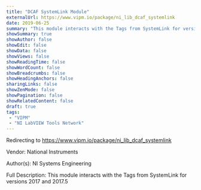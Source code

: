 ```yaml
---
title: "DCAF SystemLink Module"
externalUrl: https://www.vipm.io/package/ni_lib_dcaf_systemlink
date: 2019-06-25
summary: "This module interacts with the Tags from SystemLink for versions 2017 and 2017."
showSummary: true
showAuthor: false
showEdit: false
showData: false
showViews: false
showReadingTime: false
showWordCount: false
showBreadcrumbs: false
showHeadingAnchors: false
sharingLinks: false
showZenMode: false
showPagination: false
showRelatedContent: false
draft: true
tags:
 - "VIPM"
 - "NI LabVIEW Tools Network"
---
```


Redirecting to https://www.vipm.io/package/ni_lib_dcaf_systemlink

Vendor: National Instruments

Author(s): NI Systems Engineering
 
Full Description:
This module interacts with the Tags from SystemLink for versions 2017 and 2017.5